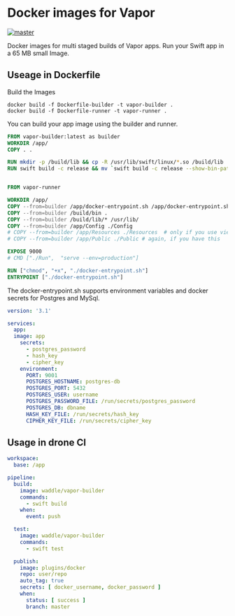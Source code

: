 # Docker images for Vapor

[![master](https://drone.hagen-hasenbalg.de/api/badges/hhasenbalg/vapor-docker/status.svg?branch=master)](https://drone.hagen-hasenbalg.de/hhasenbalg/vapor-docker) 

Docker images for multi staged builds of Vapor apps. Run your Swift app in a 65 MB small Image.

## Useage in Dockerfile

Build the Images

```Shell
docker build -f Dockerfile-builder -t vapor-builder .
docker build -f Dockerfile-runner -t vapor-runner .
```

You can build your app image using the builder and runner. 

```Dockerfile
FROM vapor-builder:latest as builder
WORKDIR /app/
COPY . .

RUN mkdir -p /build/lib && cp -R /usr/lib/swift/linux/*.so /build/lib
RUN swift build -c release && mv `swift build -c release --show-bin-path` /build/bin


FROM vapor-runner

WORKDIR /app/
COPY --from=builder /app/docker-entrypoint.sh /app/docker-entrypoint.sh
COPY --from=builder /build/bin .
COPY --from=builder /build/lib/* /usr/lib/
COPY --from=builder /app/Config ./Config
# COPY --from=builder /app/Resources ./Resources  # only if you use views
# COPY --from=builder /app/Public ./Public # again, if you have this

EXPOSE 9000
# CMD ["./Run",  "serve --env=production"]

RUN ["chmod", "+x", "./docker-entrypoint.sh"]
ENTRYPOINT ["./docker-entrypoint.sh"]
```

The docker-entrypoint.sh supports environment variables and docker secrets for Postgres and MySql.


```YAML
version: '3.1'

services:
  app:
  image: app
    secrets:
      - postgres_password
      - hash_key
      - cipher_key
    environment:
      PORT: 9001
      POSTGRES_HOSTNAME: postgres-db
      POSTGRES_PORT: 5432
      POSTGRES_USER: username
      POSTGRES_PASSWORD_FILE: /run/secrets/postgres_password
      POSTGRES_DB: dbname      
      HASH_KEY_FILE: /run/secrets/hash_key
      CIPHER_KEY_FILE: /run/secrets/cipher_key
```

## Usage in drone CI


```YAML
workspace:
  base: /app

pipeline:
  build:
    image: waddle/vapor-builder
    commands:
      - swift build
    when:
      event: push

  test:
    image: waddle/vapor-builder
    commands:
      - swift test

  publish:
    image: plugins/docker
    repo: user/repo
    auto_tag: true
    secrets: [ docker_username, docker_password ]
    when:
      status: [ success ]
      branch: master
```